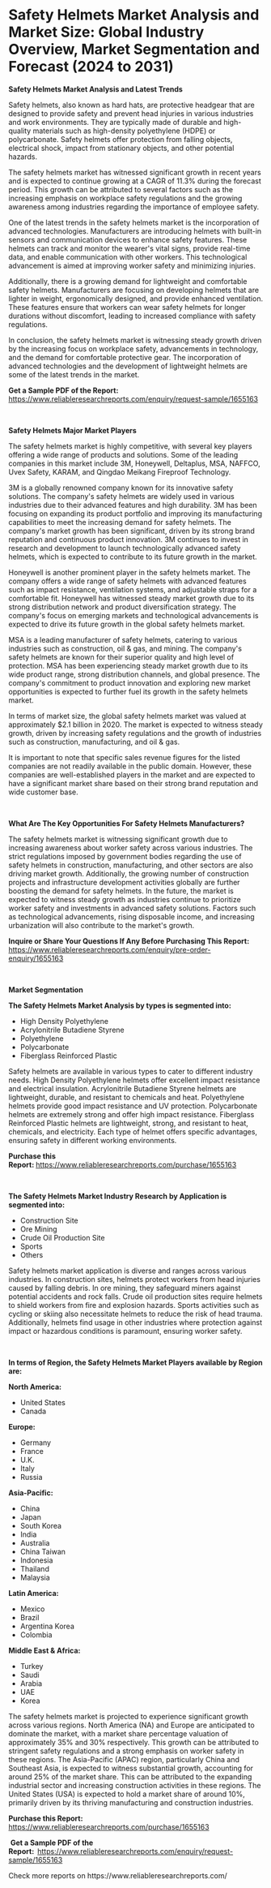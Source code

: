 <p><h1>Safety Helmets Market Analysis and Market Size: Global Industry Overview, Market Segmentation and Forecast (2024 to 2031)</h1></p><p><strong>Safety Helmets Market Analysis and Latest Trends</strong></p>
<p><p>Safety helmets, also known as hard hats, are protective headgear that are designed to provide safety and prevent head injuries in various industries and work environments. They are typically made of durable and high-quality materials such as high-density polyethylene (HDPE) or polycarbonate. Safety helmets offer protection from falling objects, electrical shock, impact from stationary objects, and other potential hazards.</p><p>The safety helmets market has witnessed significant growth in recent years and is expected to continue growing at a CAGR of 11.3% during the forecast period. This growth can be attributed to several factors such as the increasing emphasis on workplace safety regulations and the growing awareness among industries regarding the importance of employee safety.</p><p>One of the latest trends in the safety helmets market is the incorporation of advanced technologies. Manufacturers are introducing helmets with built-in sensors and communication devices to enhance safety features. These helmets can track and monitor the wearer's vital signs, provide real-time data, and enable communication with other workers. This technological advancement is aimed at improving worker safety and minimizing injuries.</p><p>Additionally, there is a growing demand for lightweight and comfortable safety helmets. Manufacturers are focusing on developing helmets that are lighter in weight, ergonomically designed, and provide enhanced ventilation. These features ensure that workers can wear safety helmets for longer durations without discomfort, leading to increased compliance with safety regulations.</p><p>In conclusion, the safety helmets market is witnessing steady growth driven by the increasing focus on workplace safety, advancements in technology, and the demand for comfortable protective gear. The incorporation of advanced technologies and the development of lightweight helmets are some of the latest trends in the market.</p></p>
<p><strong>Get a Sample PDF of the Report:&nbsp;</strong> <a href="https://www.reliableresearchreports.com/enquiry/request-sample/1655163">https://www.reliableresearchreports.com/enquiry/request-sample/1655163</a></p>
<p>&nbsp;</p>
<p><strong>Safety Helmets Major Market Players</strong></p>
<p><p>The safety helmets market is highly competitive, with several key players offering a wide range of products and solutions. Some of the leading companies in this market include 3M, Honeywell, Deltaplus, MSA, NAFFCO, Uvex Safety, KARAM, and Qingdao Meikang Fireproof Technology.</p><p>3M is a globally renowned company known for its innovative safety solutions. The company's safety helmets are widely used in various industries due to their advanced features and high durability. 3M has been focusing on expanding its product portfolio and improving its manufacturing capabilities to meet the increasing demand for safety helmets. The company's market growth has been significant, driven by its strong brand reputation and continuous product innovation. 3M continues to invest in research and development to launch technologically advanced safety helmets, which is expected to contribute to its future growth in the market.</p><p>Honeywell is another prominent player in the safety helmets market. The company offers a wide range of safety helmets with advanced features such as impact resistance, ventilation systems, and adjustable straps for a comfortable fit. Honeywell has witnessed steady market growth due to its strong distribution network and product diversification strategy. The company's focus on emerging markets and technological advancements is expected to drive its future growth in the global safety helmets market.</p><p>MSA is a leading manufacturer of safety helmets, catering to various industries such as construction, oil & gas, and mining. The company's safety helmets are known for their superior quality and high level of protection. MSA has been experiencing steady market growth due to its wide product range, strong distribution channels, and global presence. The company's commitment to product innovation and exploring new market opportunities is expected to further fuel its growth in the safety helmets market.</p><p>In terms of market size, the global safety helmets market was valued at approximately $2.1 billion in 2020. The market is expected to witness steady growth, driven by increasing safety regulations and the growth of industries such as construction, manufacturing, and oil & gas.</p><p>It is important to note that specific sales revenue figures for the listed companies are not readily available in the public domain. However, these companies are well-established players in the market and are expected to have a significant market share based on their strong brand reputation and wide customer base.</p></p>
<p>&nbsp;</p>
<p><strong>What Are The Key Opportunities For Safety Helmets Manufacturers?</strong></p>
<p><p>The safety helmets market is witnessing significant growth due to increasing awareness about worker safety across various industries. The strict regulations imposed by government bodies regarding the use of safety helmets in construction, manufacturing, and other sectors are also driving market growth. Additionally, the growing number of construction projects and infrastructure development activities globally are further boosting the demand for safety helmets. In the future, the market is expected to witness steady growth as industries continue to prioritize worker safety and investments in advanced safety solutions. Factors such as technological advancements, rising disposable income, and increasing urbanization will also contribute to the market's growth.</p></p>
<p><strong>Inquire or Share Your Questions If Any Before Purchasing This Report:</strong> <a href="https://www.reliableresearchreports.com/enquiry/pre-order-enquiry/1655163">https://www.reliableresearchreports.com/enquiry/pre-order-enquiry/1655163</a></p>
<p>&nbsp;</p>
<p><strong>Market Segmentation</strong></p>
<p><strong>The Safety Helmets Market Analysis by types is segmented into:</strong></p>
<p><ul><li>High Density Polyethylene</li><li>Acrylonitrile Butadiene Styrene</li><li>Polyethylene</li><li>Polycarbonate</li><li>Fiberglass Reinforced Plastic</li></ul></p>
<p><p>Safety helmets are available in various types to cater to different industry needs. High Density Polyethylene helmets offer excellent impact resistance and electrical insulation. Acrylonitrile Butadiene Styrene helmets are lightweight, durable, and resistant to chemicals and heat. Polyethylene helmets provide good impact resistance and UV protection. Polycarbonate helmets are extremely strong and offer high impact resistance. Fiberglass Reinforced Plastic helmets are lightweight, strong, and resistant to heat, chemicals, and electricity. Each type of helmet offers specific advantages, ensuring safety in different working environments.</p></p>
<p><strong>Purchase this Report:&nbsp;</strong><a href="https://www.reliableresearchreports.com/purchase/1655163">https://www.reliableresearchreports.com/purchase/1655163</a></p>
<p>&nbsp;</p>
<p><strong>The Safety Helmets Market Industry Research by Application is segmented into:</strong></p>
<p><ul><li>Construction Site</li><li>Ore Mining</li><li>Crude Oil Production Site</li><li>Sports</li><li>Others</li></ul></p>
<p><p>Safety helmets market application is diverse and ranges across various industries. In construction sites, helmets protect workers from head injuries caused by falling debris. In ore mining, they safeguard miners against potential accidents and rock falls. Crude oil production sites require helmets to shield workers from fire and explosion hazards. Sports activities such as cycling or skiing also necessitate helmets to reduce the risk of head trauma. Additionally, helmets find usage in other industries where protection against impact or hazardous conditions is paramount, ensuring worker safety.</p></p>
<p>&nbsp;</p>
<p><strong>In terms of Region, the Safety Helmets Market Players available by Region are:</strong></p>
<p>
    <p> <strong> North America: </strong>
        <ul>
            <li>United States</li>
            <li>Canada</li>
        </ul>
        </p> 
    <p> <strong> Europe: </strong>
        <ul>
            <li>Germany</li>
            <li>France</li>
            <li>U.K.</li>
            <li>Italy</li>
            <li>Russia</li>
        </ul>
        </p> 
    <p> <strong> Asia-Pacific: </strong>
        <ul>
            <li>China</li>
            <li>Japan</li>
            <li>South Korea</li>
            <li>India</li>
            <li>Australia</li>
            <li>China Taiwan</li>
            <li>Indonesia</li>
            <li>Thailand</li>
            <li>Malaysia</li>
        </ul>
        </p> 
    <p> <strong> Latin America: </strong>
        <ul>
            <li>Mexico</li>
            <li>Brazil</li>
            <li>Argentina Korea</li>
            <li>Colombia</li>
        </ul>
        </p> 
    <p> <strong> Middle East & Africa: </strong>
        <ul>
            <li>Turkey</li>
            <li>Saudi</li>
            <li>Arabia</li>
            <li>UAE</li>
            <li>Korea</li>
        </ul>
    </p>
    </p>
<p><p>The safety helmets market is projected to experience significant growth across various regions. North America (NA) and Europe are anticipated to dominate the market, with a market share percentage valuation of approximately 35% and 30% respectively. This growth can be attributed to stringent safety regulations and a strong emphasis on worker safety in these regions. The Asia-Pacific (APAC) region, particularly China and Southeast Asia, is expected to witness substantial growth, accounting for around 25% of the market share. This can be attributed to the expanding industrial sector and increasing construction activities in these regions. The United States (USA) is expected to hold a market share of around 10%, primarily driven by its thriving manufacturing and construction industries.</p></p>
<p><strong>Purchase this Report: </strong><a href="https://www.reliableresearchreports.com/purchase/1655163">https://www.reliableresearchreports.com/purchase/1655163</a></p>
<p>&nbsp;<strong>Get a Sample PDF of the Report:&nbsp;&nbsp;</strong><a href="https://www.reliableresearchreports.com/enquiry/request-sample/1655163">https://www.reliableresearchreports.com/enquiry/request-sample/1655163</a></p>
<p><strong></strong></p>
<p>Check more reports on https://www.reliableresearchreports.com/</p>